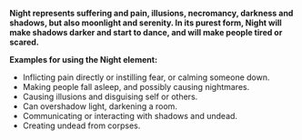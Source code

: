 **Night represents suffering and pain, illusions, necromancy, darkness and shadows, but also moonlight and serenity.
In its purest form, Night will make shadows darker and start to dance, and will make people tired or scared.**

**Examples for using the Night element:**  
- Inflicting pain directly or instilling fear, or calming someone down.  
- Making people fall asleep, and possibly causing nightmares.  
- Causing illusions and disguising self or others.  
- Can overshadow light, darkening a room.  
- Communicating or interacting with shadows and undead.  
- Creating undead from corpses.  